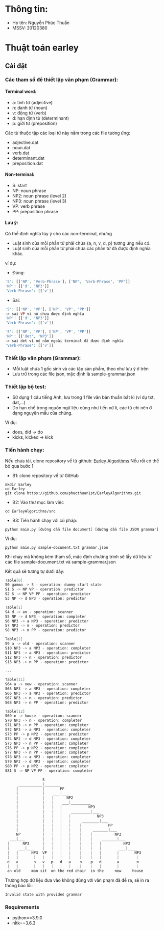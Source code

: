 # Thông tin:

- Họ tên: Nguyễn Phúc Thuần
- MSSV: 20120380

# Thuật toán earley

## Cài đặt

### Các tham số để thiết lập văn phạm (Grammar):

#### Terminal word:

- a: tính từ (adjective)
- n: danh từ (noun)
- v: động từ (verb)
- d: hạn định từ (determinant)
- p: giới từ (preposition)

Các từ thuộc tập các loại từ này nằm trong các file tương ứng:

- adjective.dat
- noun.dat
- verb.dat
- determinant.dat
- preposition.dat

#### Non-terminal:

- S: start
- NP: noun phrase
- NP2: noun phrase (level 2)
- NP3: noun phrase (level 3)
- VP: verb phrase
- PP: preposition phrase

#### Lưu ý:

Có thể định nghĩa tùy ý cho các non-terminal, nhưng

- Luật sinh của mỗi phần tử phải chứa {a, n, v, d, p} tương ứng nếu có.
- Luật sinh của mỗi phần tử phải chứa các phần tử đã được định nghĩa khác.

ví dụ:

- Đúng:

```php
'S': [['NP', 'Verb-Phrase'], ['NP', 'Verb-Phrase', 'PP']]
'NP': [['d', 'NP3']]
'Verb-Phrase': [['v']]
```

- Sai:

```php
'S': [['NP', 'VP'], ['NP', 'VP', 'PP']]
-> sai VP vì nó chưa được định nghĩa
'NP': [['d', 'NP3']]
'Verb-Phrase': [['v']]
```

```php
'S': [['NP', 'VP'], ['NP', 'VP', 'PP']]
'NP': [['det', 'NP3']]
-> sai det vì nó nằm ngoài terminal đã được định nghĩa
'Verb-Phrase': [['v']]
```

### Thiết lập văn phạm (Grammar):

- Mỗi luật chứa 1 gốc sinh và các tập sản phẩm, theo như lưu ý ở trên
- Lưu trữ trong các file json, mặc định là sample-grammar.json

### Thiết lập bộ test:

- Sử dụng 1 câu tiếng Anh, lưu trong 1 file văn bản thuần bất kì (ví dụ txt, dat,...)
- Do hạn chế trong nguồn ngữ liệu cũng như tiền xử lí, các từ chỉ nên ở dạng nguyên mẫu của chúng.

Ví dụ:

- does, did -> do
- kicks, kicked -> kick

### Tiến hành chạy:

Nếu chưa tải, clone repository về từ github: [Earley Algorithms](https://github.com/phucthuan1st/EarleyAlgorithms.git)
Nếu rồi có thể bỏ qua bước 1

- B1: clone repository về từ GitHub

```shell
mkdir Earley
cd Earley
git clone https://github.com/phucthuan1st/EarleyAlgorithms.git
```

- B2: Vào thư mục làm việc

```shell
cd EarleyAlgorithms/src
```

- B3: Tiến hành chạy với cú pháp:

```shell
python main.py [đường dẫn file document] [đường dẫn file JSON grammar]
```

Ví dụ:

```shell
python main.py sample-document.txt grammar.json
```

Khi chạy mà không kèm tham số, mặc định chương trình sẽ lấy dữ liệu từ các file sample-document.txt và sample-grammar.json

Kết quả sẽ tương tự dưới đây:

```c
Table[0]
S0 gamma -> S - operation: dummy start state
S1 S -> NP VP - operation: predictor
S2 S -> NP VP PP - operation: predictor
S3 NP -> d NP3 - operation: predictor

Table[1]
S4 d -> an - operation: scanner
S5 NP -> d NP3 - operation: completer
S6 NP3 -> a NP3 - operation: predictor
S7 NP3 -> n - operation: predictor
S8 NP3 -> n PP - operation: predictor

Table[2]
S9 a -> old - operation: scanner
S10 NP3 -> a NP3 - operation: completer
S11 NP3 -> a NP3 - operation: predictor
S12 NP3 -> n - operation: predictor
S13 NP3 -> n PP - operation: predictor

...

Table[11]
S64 a -> new - operation: scanner
S65 NP3 -> a NP3 - operation: completer
S66 NP3 -> a NP3 - operation: predictor
S67 NP3 -> n - operation: predictor
S68 NP3 -> n PP - operation: predictor

Table[12]
S69 n -> house - operation: scanner
S70 NP3 -> n - operation: completer
S71 NP3 -> n PP - operation: completer
S72 NP3 -> a NP3 - operation: completer
S73 PP -> p NP2 - operation: predictor
S74 NP2 -> d NP3 - operation: completer
S75 NP3 -> n PP - operation: completer
S76 PP -> p NP2 - operation: completer
S77 NP3 -> n PP - operation: completer
S78 NP3 -> a NP3 - operation: completer
S79 NP2 -> d NP3 - operation: completer
S80 PP -> p NP2 - operation: completer
S81 S -> NP VP PP - operation: completer

                 S
      ___________|_______
     |           |       PP
     |           |    ___|___
     |           |   |      NP2
     |           |   |    ___|_________
     |           |   |   |            NP3
     |           |   |   |    _________|___
     |           |   |   |   |            NP3
     |           |   |   |   |     ________|___
     |           |   |   |   |    |            PP
     |           |   |   |   |    |     _______|___
     NP          |   |   |   |    |    |          NP2
  ___|___        |   |   |   |    |    |    _______|___
 |      NP3      |   |   |   |    |    |   |          NP3
 |    ___|___    |   |   |   |    |    |   |        ___|____
 |   |      NP3  VP  |   |   |    |    |   |       |       NP3
 |   |       |   |   |   |   |    |    |   |       |        |
 d   a       n   v   p   d   a    n    p   d       a        n
 |   |       |   |   |   |   |    |    |   |       |        |
 an old     man sit  on the red chair  in the     new     house
```

Trường hợp dữ liệu đưa vào không đúng với văn phạm đã đề ra, sẽ in ra thông báo lỗi:

```php
Invalid state with provided grammar
```

### Requirements

- python==3.9.0
- nltk==3.6.3
